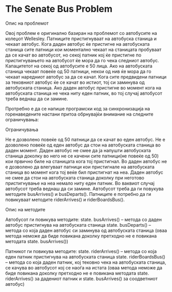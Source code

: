 The Senate Bus Problem
=============

Опис на проблемот

Овој проблем е оригинално базиран на проблемот со автобусите на колеџот Wellesley.
Патниците пристигнуваат на автобуска станица и чекаат автобус. Кога даден автобус ќе пристигне на автобуската станица сите патници кои моментално чекаат на станицата пробуваат да се качат во автобусот, но секој патник кој ќе пристигне по пристигнувањето на автобусот ќе мора да го чека следниот автобус.
Капацитетот на секој од автобусите е 50 лица. Ако на автобуската станица чекаат повеќе од 50 патници, некои од нив ќе мора да го чекаат наредниот автобус за да се качат. Кога сите предвидени патници за тековниот автобус ќе се качат во истиот, тој си заминува од автобуската станица. Ако даден автобус пристигне во момент кога на автобуската станица не чека ниту еден патник, во тој случај автобусот треба веднаш да си замине.

Протребно е да се напише програмски код за синхронизација на горенаведените настани притоа обрнувајќи внимание на следните ограничувања:

Ограничувањa

Не е дозволено повеќе од 50 патници да се качат во еден автобус.
Не е дозволено повеќе од еден автобус да стои на автобуската станица во даден момент.
Даден автобус не смее да ја напушти автобуската станица доколку во него не се качени сите патници(не повеќе од 50) кои првично биле на станицата кога тој пристигнал.
Во даден автобус не е дозволено да влегуваат патници кои пристигнале на автобуската станица во момент кога тој веќе бил пристигнат на неа.
Даден автобус не смее да стои на автобуската станица доколку при неготово пристигнување на неа немало ниту еден патник. Во ваквиот случај автобусот треба веднаш да си замине.
Автобусот треба да ги повукува методите busArrives() и busDeparts().
Патниците е потребно да ги повикуваат методите riderArrives() и riderBoardsBus().

Опис на методите

Автобусот ги повикува методите:
state. busArrives() – метода со даден автобус пристигнува на автобуската станица
state. busDeparts() – метода со која даден автобус си заминува од автобуската станица (оваа метода неможе да биде повикана доколку претходно не е повикана методата state. busArrives())

Патникот ги повикува методите:
state. riderArrives() – метода со која еден патник пристигнува на автобуската станица
state. riderBoardsBus() – метода со која даден патник, кој тековно чека на автобуската станица, се качува во автобусот кој се наоѓа на истата (оваа метода неможе да биде повикана доколку претходно не е повикана методата state. riderArrives() за дадениот патник и state. busArrives() за соодветниот автобус)
